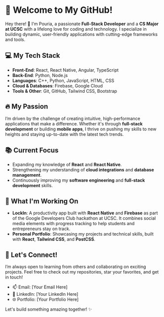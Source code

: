 # 🚀 Welcome to My GitHub!

Hey there! 👋 I'm Pouria, a passionate **Full-Stack Developer** and a **CS Major at UCSC** with a lifelong love for coding and technology. I specialize in building dynamic, user-friendly applications with cutting-edge frameworks and tools.

## 💻 My Tech Stack
- **Front-End**: React, React Native, Angular, TypeScript
- **Back-End**: Python, Node.js
- **Languages**: C++, Python, JavaScript, HTML, CSS
- **Cloud & Databases**: Firebase, Google Cloud
- **Tools & Other**: Git, GitHub, Tailwind CSS, Bootstrap

## 🔥 My Passion
I’m driven by the challenge of creating intuitive, high-performance applications that make a difference. Whether it's through **full-stack development** or building **mobile apps**, I thrive on pushing my skills to new heights and staying up-to-date with the latest tech trends.

## 📚 Current Focus
- Expanding my knowledge of **React** and **React Native**.
- Strengthening my understanding of **cloud integrations** and **database management**.
- Continuously improving my **software engineering** and **full-stack development** skills.

## 💼 What I'm Working On
- **LockIn**: A productivity app built with **React Native** and **Firebase** as part of the Google Developers Club hackathon at UCSC. It combines social media elements with progress tracking to help students and entrepreneurs stay on track.
- **Personal Portfolio**: Showcasing my projects and technical skills, built with **React**, **Tailwind CSS**, and **PostCSS**.

## 🚀 Let's Connect!
I’m always open to learning from others and collaborating on exciting projects. Feel free to check out my repositories, star your favorites, and get in touch!

- 📫 Email: [Your Email Here]
- 💬 LinkedIn: [Your LinkedIn Here]
- 🌐 Portfolio: [Your Portfolio Here]

Let's build something amazing together! ✨
